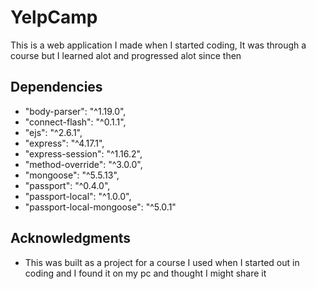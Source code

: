 # YelpCamp
This is a web application I made when I started coding, It was through a course but I learned alot
 and progressed alot since then

## Dependencies

*   "body-parser": "^1.19.0",
*   "connect-flash": "^0.1.1",
*   "ejs": "^2.6.1",
*   "express": "^4.17.1",
*   "express-session": "^1.16.2",
*   "method-override": "^3.0.0",
*   "mongoose": "^5.5.13",
*   "passport": "^0.4.0",
*   "passport-local": "^1.0.0",
*    "passport-local-mongoose": "^5.0.1"
    
## Acknowledgments

* This was built as a project for a course I used when I started out in coding and I found it on my pc and thought I might share it

